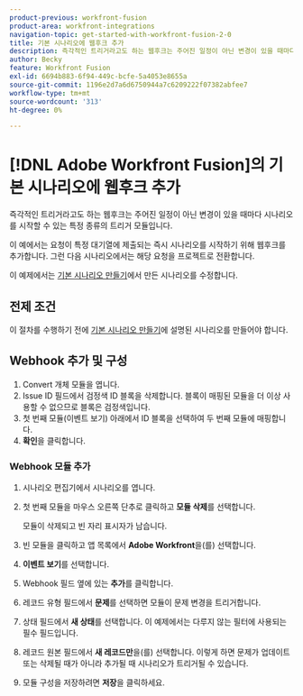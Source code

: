 ```yaml
---
product-previous: workfront-fusion
product-area: workfront-integrations
navigation-topic: get-started-with-workfront-fusion-2-0
title: 기본 시나리오에 웹후크 추가
description: 즉각적인 트리거라고도 하는 웹후크는 주어진 일정이 아닌 변경이 있을 때마다 시나리오를 시작할 수 있는 특정 종류의 트리거 모듈입니다.
author: Becky
feature: Workfront Fusion
exl-id: 6694b883-6f94-449c-bcfe-5a4053e8655a
source-git-commit: 1196e2d7a6d6750944a7c6209222f07382abfee7
workflow-type: tm+mt
source-wordcount: '313'
ht-degree: 0%

---
```


# [!DNL Adobe Workfront Fusion]의 기본 시나리오에 웹후크 추가

즉각적인 트리거라고도 하는 웹후크는 주어진 일정이 아닌 변경이 있을 때마다 시나리오를 시작할 수 있는 특정 종류의 트리거 모듈입니다.

이 예에서는 요청이 특정 대기열에 제출되는 즉시 시나리오를 시작하기 위해 웹후크를 추가합니다. 그런 다음 시나리오에서는 해당 요청을 프로젝트로 전환합니다.

이 예제에서는 [기본 시나리오 만들기](/help/quicksilver/workfront-fusion/get-started/build-practice-scenarios/create-simple-scenario.md)에서 만든 시나리오를 수정합니다.

## 전제 조건

이 절차를 수행하기 전에 [기본 시나리오 만들기](/help/quicksilver/workfront-fusion/get-started/build-practice-scenarios/create-simple-scenario.md)에 설명된 시나리오를 만들어야 합니다.

## Webhook 추가 및 구성

1. Convert 개체 모듈을 엽니다.
1. Issue ID 필드에서 검정색 ID 블록을 삭제합니다. 블록이 매핑된 모듈을 더 이상 사용할 수 없으므로 블록은 검정색입니다.
1. 첫 번째 모듈(이벤트 보기) 아래에서 ID 블록을 선택하여 두 번째 모듈에 매핑합니다.
1. **확인**&#x200B;을 클릭합니다.

### Webhook 모듈 추가

1. 시나리오 편집기에서 시나리오를 엽니다.
1. 첫 번째 모듈을 마우스 오른쪽 단추로 클릭하고 **모듈 삭제**&#x200B;를 선택합니다.

   모듈이 삭제되고 빈 자리 표시자가 남습니다.

1. 빈 모듈을 클릭하고 앱 목록에서 **Adobe Workfront**&#x200B;을(를) 선택합니다.
1. **이벤트 보기**&#x200B;를 선택합니다.
1. Webhook 필드 옆에 있는 **추가**&#x200B;를 클릭합니다.
1. 레코드 유형 필드에서 **문제**&#x200B;를 선택하면 모듈이 문제 변경을 트리거합니다.
1. 상태 필드에서 **새 상태**&#x200B;를 선택합니다. 이 예제에서는 다루지 않는 필터에 사용되는 필수 필드입니다.
1. 레코드 원본 필드에서 **새 레코드만**&#x200B;을(를) 선택합니다. 이렇게 하면 문제가 업데이트 또는 삭제될 때가 아니라 추가될 때 시나리오가 트리거될 수 있습니다.
1. 모듈 구성을 저장하려면 **저장**&#x200B;을 클릭하세요.
